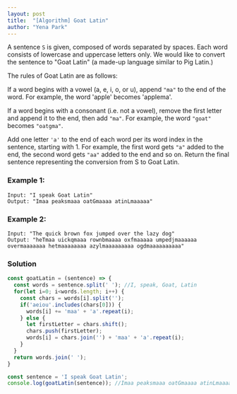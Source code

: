 ```yaml
---
layout: post
title:  "[Algorithm] Goat Latin"
author: "Yena Park"
---
```


A sentence ```S``` is given, composed of words separated by spaces. Each word consists of lowercase and uppercase letters only.
We would like to convert the sentence to "Goat Latin" (a made-up language similar to Pig Latin.)

The rules of Goat Latin are as follows:

If a word begins with a vowel (a, e, i, o, or u), append ```"ma"``` to the end of the word.
For example, the word 'apple' becomes 'applema'.
 
If a word begins with a consonant (i.e. not a vowel), remove the first letter and append it to the end, then add ```"ma"```.
For example, the word ```"goat"``` becomes ```"oatgma"```.
 
Add one letter ```'a'``` to the end of each word per its word index in the sentence, starting with 1.
For example, the first word gets ```"a"``` added to the end, the second word gets ```"aa"``` added to the end and so on.
Return the final sentence representing the conversion from S to Goat Latin. 

### Example 1:
```
Input: "I speak Goat Latin"
Output: "Imaa peaksmaaa oatGmaaaa atinLmaaaaa"
```

### Example 2:
```
Input: "The quick brown fox jumped over the lazy dog"
Output: "heTmaa uickqmaaa rownbmaaaa oxfmaaaaa umpedjmaaaaaa overmaaaaaaa hetmaaaaaaaa azylmaaaaaaaaa ogdmaaaaaaaaaa"
```

### Solution
```javascript
const goatLatin = (sentence) => {
  const words = sentence.split(' '); //I, speak, Goat, Latin
  for(let i=0; i<words.length; i++) {
    const chars = words[i].split('');
    if('aeiou'.includes(chars[0])) {
      words[i] += 'maa' + 'a'.repeat(i);
    } else {
      let firstLetter = chars.shift(); 
      chars.push(firstLetter);
      words[i] = chars.join('') + 'maa' + 'a'.repeat(i);
    }
  }
  return words.join(' ');
}

const sentence = 'I speak Goat Latin';
console.log(goatLatin(sentence)); //Imaa peaksmaaa oatGmaaaa atinLmaaaaa
```
